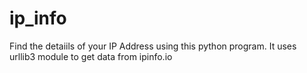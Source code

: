 # ip_info
Find the detaiils of your IP Address using this python program. It uses urllib3 module to get data from ipinfo.io
